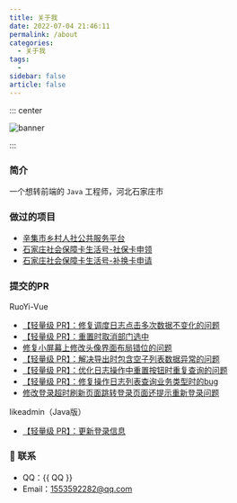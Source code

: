 ```yaml
---
title: 关于我
date: 2022-07-04 21:46:11
permalink: /about
categories: 
  - 关于我
tags: 
  - 
sidebar: false
article: false
---
```


::: center

![banner](https://cdn.staticaly.com/gh/Lucky-Ya-Q/image-store@main/blog/banner.61aaip4o8180.webp)

:::

<!-- more -->

### 简介

一个想转前端的 `Java` 工程师，河北石家庄市

### 做过的项目

- [辛集市乡村人社公共服务平台](http://xjsbk.sjzydrj.net/weixinweb/web)
- [石家庄社会保障卡生活号-社保卡申领](https://www.sjz12333.net/zrdzsbk/zfbshebaoka/home)
- [石家庄社会保障卡生活号-补换卡申请](https://www.sjz12333.net/zrdzsbk/zfbbuka/home)

### 提交的PR

RuoYi-Vue


- [【轻量级 PR】：修复调度日志点击多次数据不变化的问题](https://gitee.com/y_project/RuoYi-Vue/pulls/611)
- [【轻量级 PR】：重置时取消部门选中](https://gitee.com/y_project/RuoYi-Vue/pulls/606)
- [修复小屏幕上修改头像界面布局错位的问题](https://gitee.com/y_project/RuoYi-Vue/pulls/604)
- [【轻量级 PR】：解决导出时包含空子列表数据异常的问题](https://gitee.com/y_project/RuoYi-Vue/pulls/595)
- [【轻量级 PR】：优化日志操作中重置按钮时重复查询的问题](https://gitee.com/y_project/RuoYi-Vue/pulls/581)
- [【轻量级 PR】：修复操作日志列表查询业务类型时的bug](https://gitee.com/y_project/RuoYi-Vue/pulls/488)
- [修改登录超时刷新页面跳转登录页面还提示重新登录问题](https://gitee.com/y_project/RuoYi-Vue/pulls/431)

likeadmin（Java版）

- [【轻量级 PR】：更新登录信息](https://gitee.com/likeadmin/likeadmin_java/pulls/24)

### :email: 联系

- QQ：<a :href="qqUrl" class='qq'>{{ QQ }}</a>
- Email：<a href="mailto:1553592282@qq.com">1553592282@qq.com</a>

<script>
  export default {
    data(){
      return {
        QQ: '1553592282',
        qqUrl: `tencent://message/?uin=${this.QQ}&Site=&Menu=yes`
      }
    },
    mounted(){
      const flag =  navigator.userAgent.match(/(phone|pad|pod|iPhone|iPod|ios|iPad|Android|Mobile|BlackBerry|IEMobile|MQQBrowser|JUC|Fennec|wOSBrowser|BrowserNG|WebOS|Symbian|Windows Phone)/i);
      if(flag){
        this.qqUrl = `mqqwpa://im/chat?chat_type=wpa&uin=${this.QQ}&version=1&src_type=web&web_src=oicqzone.com`
      }
    }
  }
</script>
